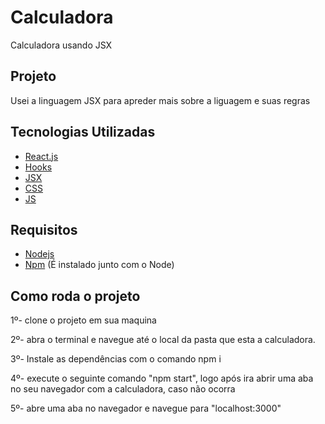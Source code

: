 # Calculadora
Calculadora usando JSX

## Projeto
Usei a linguagem JSX para apreder mais sobre a liguagem e suas regras

## Tecnologias Utilizadas

* [React.js](https://pt-br.reactjs.org/)
* [Hooks](https://pt-br.reactjs.org/docs/hooks-intro.html)
* [JSX](https://pt-br.reactjs.org/docs/introducing-jsx.html)
* [CSS](https://developer.mozilla.org/pt-BR/docs/Web/CSS)
* [JS](https://developer.mozilla.org/pt-BR/docs/Web/JavaScript)

## Requisitos
* [Nodejs](https://nodejs.org/en/)
* [Npm](https://www.npmjs.com/) (É instalado junto com o Node)

## Como roda o projeto
1º- clone o projeto em sua maquina

2º- abra o terminal e navegue até o local da pasta que esta a calculadora. 

3º- Instale as dependências com o comando npm i 

4º- execute o seguinte comando "npm start", logo após ira abrir uma aba no seu navegador com a calculadora, caso não ocorra

5º- abre uma aba no navegador e navegue para "localhost:3000"



